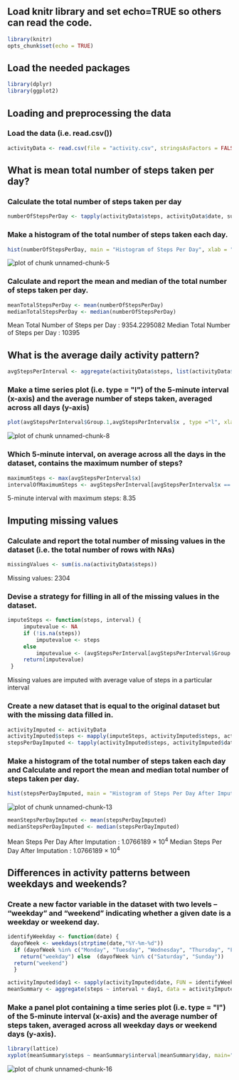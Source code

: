 ## Load knitr library and set echo=TRUE so others can read the code.

```r
library(knitr)
opts_chunk$set(echo = TRUE)
```

## Load the needed packages

```r
library(dplyr)
library(ggplot2)
```

## Loading and preprocessing the data
### Load the data (i.e. read.csv())

```r
activityData <- read.csv(file = "activity.csv", stringsAsFactors = FALSE)
```

## What is mean total number of steps taken per day?
### Calculate the total number of steps taken per day

```r
numberOfStepsPerDay <- tapply(activityData$steps, activityData$date, sum, na.rm=TRUE)
```

### Make a histogram of the total number of steps taken each day.

```r
hist(numberOfStepsPerDay, main = "Histogram of Steps Per Day", xlab = "Steps Per Day")
```

![plot of chunk unnamed-chunk-5](figure/unnamed-chunk-5-1.png)

### Calculate and report the mean and median of the total number of steps taken per day.

```r
meanTotalStepsPerDay <- mean(numberOfStepsPerDay)
medianTotalStepsPerDay <- median(numberOfStepsPerDay)
```
Mean Total Number of Steps per Day : 9354.2295082
Median Total Number of Steps per Day : 10395


## What is the average daily activity pattern?

```r
avgStepsPerInterval <- aggregate(activityData$steps, list(activityData$interval), mean, na.rm=TRUE)
```

### Make a time series plot (i.e. type = "l") of the 5-minute interval (x-axis) and the average number of steps taken, averaged across all days (y-axis)

```r
plot(avgStepsPerInterval$Group.1,avgStepsPerInterval$x , type ="l", xlab = "Interval" , ylab = "Average Steps Per Interval")
```

![plot of chunk unnamed-chunk-8](figure/unnamed-chunk-8-1.png)

### Which 5-minute interval, on average across all the days in the dataset, contains the maximum number of steps?

```r
maximumSteps <- max(avgStepsPerInterval$x)
intervalOfMaximumSteps <- avgStepsPerInterval[avgStepsPerInterval$x == maximumSteps,"Group.1"]/100
```
5-minute interval with maximum steps: 8.35


## Imputing missing values
### Calculate and report the total number of missing values in the dataset (i.e. the total number of rows with NAs)

```r
missingValues <- sum(is.na(activityData$steps))
```
Missing values: 2304
 
### Devise a strategy for filling in all of the missing values in the dataset.

```r
imputeSteps <- function(steps, interval) {
     imputevalue <- NA
     if (!is.na(steps))
         imputevalue <- steps
     else
         imputevalue <- (avgStepsPerInterval[avgStepsPerInterval$Group.1==interval, "x"])
     return(imputevalue)
 }
```
Missing values are imputed with average value of steps in a particular interval
 
### Create a new dataset that is equal to the original dataset but with the missing data filled in.

```r
activityImputed <- activityData
activityImputed$steps <- mapply(imputeSteps, activityImputed$steps, activityImputed$interval)
stepsPerDayImputed <- tapply(activityImputed$steps, activityImputed$date, sum)
```
 
### Make a histogram of the total number of steps taken each day and Calculate and report the mean and median total number of steps taken per day.

```r
hist(stepsPerDayImputed, main = "Histogram of Steps Per Day After Imputation", xlab = "Steps Per Day")
```

![plot of chunk unnamed-chunk-13](figure/unnamed-chunk-13-1.png)


```r
meanStepsPerDayImputed <- mean(stepsPerDayImputed)
medianStepsPerDayImputed <- median(stepsPerDayImputed)
```
Mean Steps Per Day After Imputation : 1.0766189 &times; 10<sup>4</sup>
Median Steps Per Day After Imputation : 1.0766189 &times; 10<sup>4</sup>


## Differences in activity patterns between weekdays and weekends?
### Create a new factor variable in the dataset with two levels – “weekday” and “weekend” indicating whether a given date is a weekday or weekend day.

```r
identifyWeekday <- function(date) {
 dayofWeek <- weekdays(strptime(date,"%Y-%m-%d"))
  if (dayofWeek %in% c("Monday", "Tuesday", "Wednesday", "Thursday", "Friday")) 
    return("weekday") else  (dayofWeek %in% c("Saturday", "Sunday")) 
  return("weekend")
  }

activityImputed$day1 <- sapply(activityImputed$date, FUN = identifyWeekday)
meanSummary <- aggregate(steps ~ interval + day1, data = activityImputed, mean)
```
 
### Make a panel plot containing a time series plot (i.e. type = "l") of the 5-minute interval (x-axis) and the average number of steps taken, averaged across all weekday days or weekend days (y-axis).

```r
library(lattice)
xyplot(meanSummary$steps ~ meanSummary$interval|meanSummary$day, main="Average Steps per Day by Interval",xlab="Interval", ylab="Steps",layout=c(1,2), type="l")
```

![plot of chunk unnamed-chunk-16](figure/unnamed-chunk-16-1.png)
